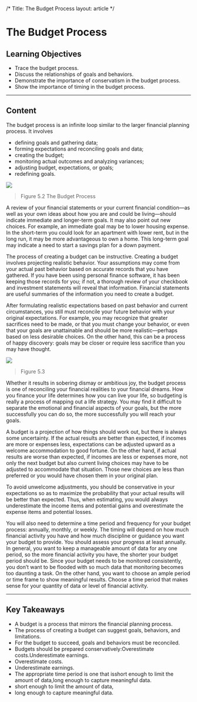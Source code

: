 /*
Title: The Budget Process
layout: article
*/

# The Budget Process

## Learning Objectives

- Trace the budget process.
- Discuss the relationships of goals and behaviors.
- Demonstrate the importance of conservatism in the budget process.
- Show the importance of timing in the budget process.



---

## Content

The budget process is an infinite loop similar to the larger financial planning process. It involves

- defining goals and gathering data;
- forming expectations and reconciling goals and data;
- creating the budget;
- monitoring actual outcomes and analyzing variances;
- adjusting budget, expectations, or goals;
- redefining goals.



![](../media/89dcaa8102b9b3f6cdf23e7773c7803a.jpg)
> Figure 5.2 The Budget Process


A review of your financial statements or your current financial condition—as well as your own ideas about how you are and could be living—should indicate immediate and longer-term goals. It may also point out new choices. For example, an immediate goal may be to lower housing expense. In the short-term you could look for an apartment with lower rent, but in the long run, it may be more advantageous to own a home. This long-term goal may indicate a need to start a savings plan for a down payment.

The process of creating a budget can be instructive. Creating a budget involves projecting realistic behavior. Your assumptions may come from your actual past behavior based on accurate records that you have gathered. If you have been using personal finance software, it has been keeping those records for you; if not, a thorough review of your checkbook and investment statements will reveal that information. Financial statements are useful summaries of the information you need to create a budget.

After formulating realistic expectations based on past behavior and current circumstances, you still must reconcile your future behavior with your original expectations. For example, you may recognize that greater sacrifices need to be made, or that you must change your behavior, or even that your goals are unattainable and should be more realistic—perhaps based on less desirable choices. On the other hand, this can be a process of happy discovery: goals may be closer or require less sacrifice than you may have thought.


![](../media/b020446e58e877346f1f6a85599ec114.jpg)
> Figure 5.3


Whether it results in sobering dismay or ambitious joy, the budget process is one of reconciling your financial realities to your financial dreams. How you finance your life determines how you can live your life, so budgeting is really a process of mapping out a life strategy. You may find it difficult to separate the emotional and financial aspects of your goals, but the more successfully you can do so, the more successfully you will reach your goals.

A budget is a projection of how things should work out, but there is always some uncertainty. If the actual results are better than expected, if incomes are more or expenses less, expectations can be adjusted upward as a welcome accommodation to good fortune. On the other hand, if actual results are worse than expected, if incomes are less or expenses more, not only the next budget but also current living choices may have to be adjusted to accommodate that situation. Those new choices are less than preferred or you would have chosen them in your original plan.

To avoid unwelcome adjustments, you should be conservative in your expectations so as to maximize the probability that your actual results will be better than expected. Thus, when estimating, you would always underestimate the income items and potential gains and overestimate the expense items and potential losses.

You will also need to determine a time period and frequency for your budget process: annually, monthly, or weekly. The timing will depend on how much financial activity you have and how much discipline or guidance you want your budget to provide. You should assess your progress at least annually. In general, you want to keep a manageable amount of data for any one period, so the more financial activity you have, the shorter your budget period should be. Since your budget needs to be monitored consistently, you don’t want to be flooded with so much data that monitoring becomes too daunting a task. On the other hand, you want to choose an ample period or time frame to show meaningful results. Choose a time period that makes sense for your quantity of data or level of financial activity.



---

## Key Takeaways

- A budget is a process that mirrors the financial planning process.
- The process of creating a budget can suggest goals, behaviors, and limitations.
- For the budget to succeed, goals and behaviors must be reconciled.
- Budgets should be prepared conservatively:Overestimate costs.Underestimate earnings.
- Overestimate costs.
- Underestimate earnings.
- The appropriate time period is one that isshort enough to limit the amount of data,long enough to capture meaningful data.
- short enough to limit the amount of data,
- long enough to capture meaningful data.


